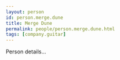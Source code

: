```yaml
---
layout: person
id: person.merge.dune
title: Merge Dune
permalink: people/person.merge.dune.html
tags: [company.guitar]
---
```


Person details...